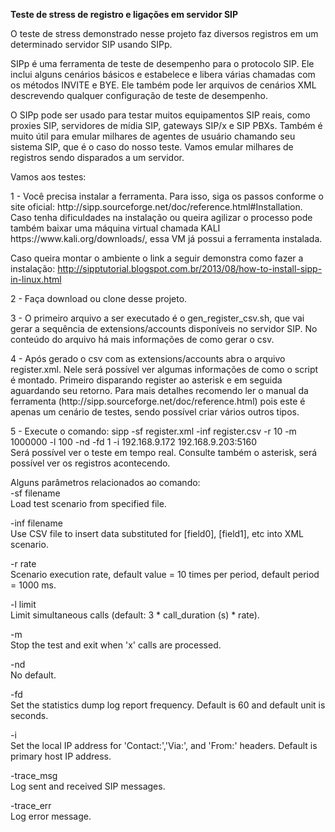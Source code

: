 <b>Teste de stress de registro e ligações em servidor SIP</b>

<p>
O teste de stress demonstrado nesse projeto faz diversos registros em um determinado servidor SIP usando SIPp.
</p>

<p>
SIPp é uma ferramenta de teste de desempenho para o protocolo SIP. Ele inclui alguns cenários básicos e estabelece e libera várias chamadas com os métodos INVITE e BYE. Ele também pode ler arquivos de cenários XML descrevendo qualquer configuração de teste de desempenho. 
</p>

<p>
O SIPp pode ser usado para testar muitos equipamentos SIP reais, como proxies SIP, servidores de mídia SIP, gateways SIP/x e SIP PBXs. Também é muito útil para emular milhares de agentes de usuário chamando seu sistema SIP, que é o caso do nosso teste. Vamos emular milhares de registros sendo disparados a um servidor.
</p>

<p>
Vamos aos testes:
</p>

<p>
1 - Você precisa instalar a ferramenta. Para isso, siga os passos conforme o site oficial: http://sipp.sourceforge.net/doc/reference.html#Installation. Caso tenha dificuldades na instalação ou queira agilizar o processo pode também baixar uma máquina virtual chamada KALI https://www.kali.org/downloads/, essa VM já possui a ferramenta instalada.

Caso queira montar o ambiente o link a seguir demonstra como fazer a instalação:
http://sipptutorial.blogspot.com.br/2013/08/how-to-install-sipp-in-linux.html
</p>

<p>
2 - Faça download ou clone desse projeto.
</p>

<p>
3 - O primeiro arquivo a ser executado é o gen_register_csv.sh, que vai gerar a sequência de extensions/accounts disponíveis no servidor SIP. No conteúdo do arquivo há mais informações de como gerar o csv.
</p>

<p>
4 - Após gerado o csv com as extensions/accounts abra o arquivo register.xml. Nele será possível ver algumas informações de como o script é montado. Primeiro disparando register ao asterisk e em seguida aguardando seu retorno. Para mais detalhes recomendo ler o manual da ferramenta (http://sipp.sourceforge.net/doc/reference.html) pois este é apenas um cenário de testes, sendo possível criar vários outros tipos.
</p>

<p>
5 - Execute o comando: sipp -sf register.xml -inf register.csv -r 10 -m 1000000 -l 100 -nd -fd 1 -i 192.168.9.172 192.168.9.203:5160 
<br>Será possível ver o teste em tempo real. Consulte também o asterisk, será possível ver os registros acontecendo. 	
</p>

<p>
Alguns parâmetros relacionados ao comando:
<br>-sf filename<br>Load test scenario from specified file.
</p>
<p>
-inf filename<br>Use CSV file to insert data substituted for [field0], [field1], etc into XML scenario.
</p>
<p>
-r rate<br>Scenario execution rate, default value = 10 times per period, default period = 1000 ms.
</p>
<p>
-l limit<br>Limit simultaneous calls (default: 3 * call_duration (s) * rate).
</p>
<p>
-m<br>Stop the test and exit when 'x' calls are processed.
</p>
<p>
-nd<br>No default.
</p>
<p>
-fd<br>Set the statistics dump log report frequency. Default is 60 and default unit is seconds.
</p>
<p>
-i<br>Set the local IP address for 'Contact:','Via:', and 'From:' headers. Default is primary host IP address.
</p>
<p>
-trace_msg<br>Log sent and received SIP messages.
</p>
<p>
-trace_err<br>Log error message.
</p>
</div>
